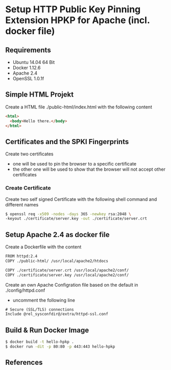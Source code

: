 # Setup HTTP Public Key Pinning Extension HPKP for Apache (incl. docker file)

## Requirements
- Ubuntu 14.04 64 Bit
- Docker 1.12.6
- Apache 2.4
- OpenSSL 1.0.1f

## Simple HTML Projekt
Create a HTML file ./public-html/index.html with the following content 
```html
<html>
  <body>Hello there.</body>
</html>
```

## Certificates and the SPKI Fingerprints
Create two certificates
- one will be used to pin the browser to a specific certificate
- the other one will be used to show that the browser will not accept other certificates

### Create Certificate 
Create two self signed Certificate with the following shell command and different names
```sh
$ openssl req -x509 -nodes -days 365 -newkey rsa:2048 \
-keyout ./certificate/server.key -out ./certificate/server.crt
```

## Setup Apache 2.4 as docker file
Create a Dockerfile with the content 
```txt
FROM httpd:2.4
COPY ./public-html/ /usr/local/apache2/htdocs

COPY ./certificate/server.crt /usr/local/apache2/conf/
COPY ./certificate/server.key /usr/local/apache2/conf/
```

Create an own Apache Configration file based on the default in ./config/httpd.conf 
- uncomment the following line
```txt
# Secure (SSL/TLS) connections
Include @rel_sysconfdir@/extra/httpd-ssl.conf
```

## Build & Run Docker Image
```sh
$ docker build -t hello-hpkp .
$ docker run -dit -p 80:80 -p 443:443 hello-hpkp
```


## References
[Apache Docker Installation and Configuration]: https://hub.docker.com/_/httpd/

